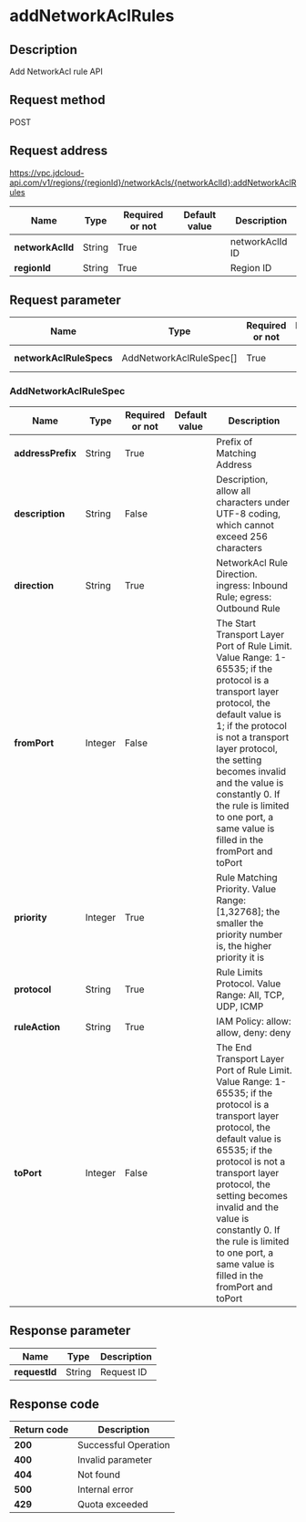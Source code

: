 # addNetworkAclRules


## Description
Add NetworkAcl rule API

## Request method
POST

## Request address
https://vpc.jdcloud-api.com/v1/regions/{regionId}/networkAcls/{networkAclId}:addNetworkAclRules

|Name|Type|Required or not|Default value|Description|
|---|---|---|---|---|
|**networkAclId**|String|True| |networkAclId ID|
|**regionId**|String|True| |Region ID|

## Request parameter
|Name|Type|Required or not|Default value|Description|
|---|---|---|---|---|
|**networkAclRuleSpecs**|AddNetworkAclRuleSpec[]|True| |NetworkAcl Rule List|

### AddNetworkAclRuleSpec
|Name|Type|Required or not|Default value|Description|
|---|---|---|---|---|
|**addressPrefix**|String|True| |Prefix of Matching Address|
|**description**|String|False| |Description, allow all characters under UTF-8 coding, which cannot exceed 256 characters|
|**direction**|String|True| |NetworkAcl Rule Direction. ingress: Inbound Rule; egress: Outbound Rule|
|**fromPort**|Integer|False| |The Start Transport Layer Port of Rule Limit. Value Range: 1-65535; if the protocol is a transport layer protocol, the default value is 1; if the protocol is not a transport layer protocol, the setting becomes invalid and the value is constantly 0. If the rule is limited to one port, a same value is filled in the fromPort and toPort|
|**priority**|Integer|True| |Rule Matching Priority. Value Range: [1,32768]; the smaller the priority number is, the higher priority it is|
|**protocol**|String|True| |Rule Limits Protocol. Value Range: All, TCP, UDP, ICMP|
|**ruleAction**|String|True| |IAM Policy: allow: allow, deny: deny|
|**toPort**|Integer|False| |The End Transport Layer Port of Rule Limit. Value Range: 1-65535; if the protocol is a transport layer protocol, the default value is 65535; if the protocol is not a transport layer protocol, the setting becomes invalid and the value is constantly 0. If the rule is limited to one port, a same value is filled in the fromPort and toPort|

## Response parameter
|Name|Type|Description|
|---|---|---|
|**requestId**|String|Request ID|



## Response code
|Return code|Description|
|---|---|
|**200**|Successful Operation|
|**400**|Invalid parameter|
|**404**|Not found|
|**500**|Internal error|
|**429**|Quota exceeded|
